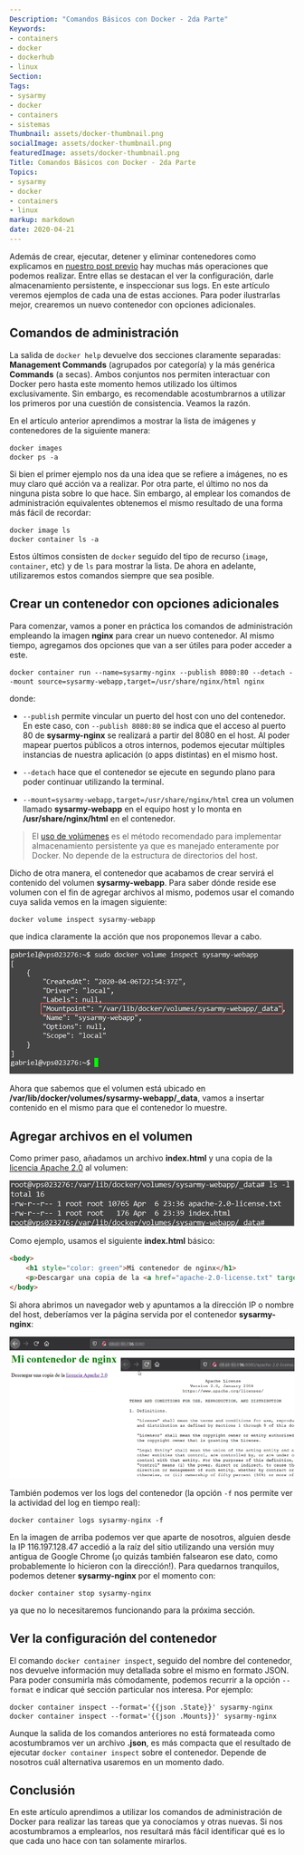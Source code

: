 ```yaml
---
Description: "Comandos Básicos con Docker - 2da Parte"
Keywords:
- containers 
- docker
- dockerhub
- linux
Section: 
Tags:
- sysarmy
- docker
- containers
- sistemas
Thumbnail: assets/docker-thumbnail.png
socialImage: assets/docker-thumbnail.png
featuredImage: assets/docker-thumbnail.png
Title: Comandos Básicos con Docker - 2da Parte
Topics:
- sysarmy
- docker
- containers
- linux
markup: markdown
date: 2020-04-21
---
```


Además de crear, ejecutar, detener y eliminar contenedores como explicamos en [nuestro post previo](posts/docker-comandos-basicos-primera-parte) hay muchas más operaciones que podemos realizar. Entre ellas se destacan el ver la configuración, darle almacenamiento persistente, e inspeccionar sus logs. En este artículo veremos ejemplos de cada una de estas acciones. Para poder ilustrarlas mejor, crearemos un nuevo contenedor con opciones adicionales.

## Comandos de administración

La salida de `docker help` devuelve dos secciones claramente separadas: **Management Commands** (agrupados por categoría) y la más genérica **Commands** (a secas). Ambos conjuntos nos permiten interactuar con Docker pero hasta este momento hemos utilizado los últimos exclusivamente. Sin embargo, es recomendable acostumbrarnos a utilizar los primeros por una cuestión de consistencia. Veamos la razón.

En el artículo anterior aprendimos a mostrar la lista de imágenes y contenedores de la siguiente manera:

    docker images
    docker ps -a

Si bien el primer ejemplo nos da una idea que se refiere a imágenes, no es muy claro qué acción va a realizar. Por otra parte, el último no nos da ninguna pista sobre lo que hace. Sin embargo, al emplear los comandos de administración equivalentes obtenemos el mismo resultado de una forma más fácil de recordar:

    docker image ls
    docker container ls -a

Estos últimos consisten de `docker` seguido del tipo de recurso (`image`, `container`, etc) y de `ls` para mostrar la lista. De ahora en adelante, utilizaremos estos comandos siempre que sea posible.

## Crear un contenedor con opciones adicionales

Para comenzar, vamos a poner en práctica los comandos de administración empleando la imagen **nginx** para crear un nuevo contenedor. Al mismo tiempo, agregamos dos opciones que van a ser útiles para poder acceder a este. 

    docker container run --name=sysarmy-nginx --publish 8080:80 --detach --mount source=sysarmy-webapp,target=/usr/share/nginx/html nginx

donde:

- `--publish` permite vincular un puerto del host con uno del contenedor. En este caso, con `--publish 8080:80` se indica que el acceso al puerto 80 de **sysarmy-nginx** se realizará a partir del 8080 en el host. Al poder mapear puertos públicos a otros internos, podemos ejecutar múltiples instancias de nuestra aplicación (o apps distintas) en el mismo host.

- `--detach` hace que el contenedor se ejecute en segundo plano para poder continuar utilizando la terminal.

- `--mount=sysarmy-webapp,target=/usr/share/nginx/html` crea un volumen llamado **sysarmy-webapp** en el equipo host y lo monta en **/usr/share/nginx/html** en el contenedor. 

> El [uso de volúmenes](https://docs.docker.com/storage/volumes/) es el método recomendado para implementar almacenamiento persistente ya que es manejado enteramente por Docker. No depende de la estructura de directorios del host.

Dicho de otra manera, el contenedor que acabamos de crear servirá el contenido del volumen **sysarmy-webapp**. Para saber dónde reside ese volumen con el fin de agregar archivos al mismo, podemos usar el comando cuya salida vemos en la imagen siguiente:

    docker volume inspect sysarmy-webapp

que indica claramente la acción que nos proponemos llevar a cabo.

![Inspeccionar volumen utilizado en el contenedor](assets/docker-volume-inspect-1.png)

Ahora que sabemos que el volumen está ubicado en **/var/lib/docker/volumes/sysarmy-webapp/_data**, vamos a insertar contenido en el mismo para que el contenedor lo muestre.

## Agregar archivos en el volumen

Como primer paso, añadamos un archivo **index.html** y una copia de la [licencia Apache 2.0](https://github.com/moby/moby/blob/master/LICENSE) al volumen:

![Agregar archivos a un volumen](assets/docker-agregar-archivos-volumen-1.png)

Como ejemplo, usamos el siguiente **index.html** básico:

```html
<body>
    <h1 style="color: green">Mi contenedor de nginx</h1>
    <p>Descargar una copia de la <a href="apache-2.0-license.txt" target="_blank">licencia Apache 2.0</a></p>
</body>
```

Si ahora abrimos un navegador web y apuntamos a la dirección IP o nombre del host, deberíamos ver la página servida por el contenedor **sysarmy-nginx**:

![Comprobar que el contenedor funciona correctamente](assets/docker-nginx-servir-archivos-1.png)

También podemos ver los logs del contenedor (la opción `-f` nos permite ver la actividad del log en tiempo real):

    docker container logs sysarmy-nginx -f

En la imagen de arriba podemos ver que aparte de nosotros, alguien desde la IP 116.197.128.47 accedió a la raíz del sitio utilizando una versión muy antigua de Google Chrome (¡o quizás también falsearon ese dato, como probablemente lo hicieron con la dirección!). Para quedarnos tranquilos, podemos detener **sysarmy-nginx** por el momento con:

    docker container stop sysarmy-nginx

ya que no lo necesitaremos funcionando para la próxima sección.

## Ver la configuración del contenedor

El comando `docker container inspect`, seguido del nombre del contenedor, nos devuelve información muy detallada sobre el mismo en formato JSON. Para poder consumirla más cómodamente, podemos recurrir a la opción `--format` e indicar qué sección particular nos interesa. Por ejemplo:

    docker container inspect --format='{{json .State}}' sysarmy-nginx 
    docker container inspect --format='{{json .Mounts}}' sysarmy-nginx

Aunque la salida de los comandos anteriores no está formateada como acostumbramos ver un archivo **.json**, es más compacta que el resultado de ejecutar `docker container inspect` sobre el contenedor. Depende de nosotros cuál alternativa usaremos en un momento dado.

## Conclusión

En este artículo aprendimos a utilizar los comandos de administración de Docker para realizar las tareas que ya conocíamos y otras nuevas. Si nos acostumbramos a emplearlos, nos resultará más fácil identificar qué es lo que cada uno hace con tan solamente mirarlos.